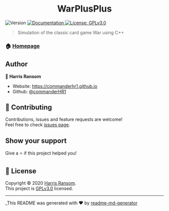 <h1 align="center">WarPlusPlus</h1>
<p>
  <img alt="Version" src="https://img.shields.io/badge/version-0.1--alpha-blue.svg?cacheSeconds=2592000" />
  <a href="https://github.com/commanderHR1/WarPlusPlus/wiki" target="_blank">
    <img alt="Documentation" src="https://img.shields.io/badge/documentation-yes-brightgreen.svg" />
  </a>
  <a href="https://github.com/commanderHR1/WarPlusPlus/blob/master/LICENSE" target="_blank">
    <img alt="License: GPLv3.0" src="https://img.shields.io/badge/License-GPLv3.0-yellow.svg" />
  </a>
</p>

> Simulation of the classic card game War using C++

### 🏠 [Homepage](https://github.com/commanderHR1/WarPlusPlus)

## Author

👤 **Harris Ransom**

* Website: https://commanderhr1.github.io
* Github: [@commanderHR1](https://github.com/commanderHR1)

## 🤝 Contributing

Contributions, issues and feature requests are welcome!<br />Feel free to check [issues page](https://github.com/commanderHR1/WarPlusPlus/issues). 

## Show your support

Give a ⭐️ if this project helped you!

## 📝 License

Copyright © 2020 [Harris Ransom](https://github.com/commanderHR1).<br />
This project is [GPLv3.0](https://github.com/commanderHR1/WarPlusPlus/blob/master/LICENSE) licensed.

***
_This README was generated with ❤️ by [readme-md-generator](https://github.com/kefranabg/readme-md-generator)
